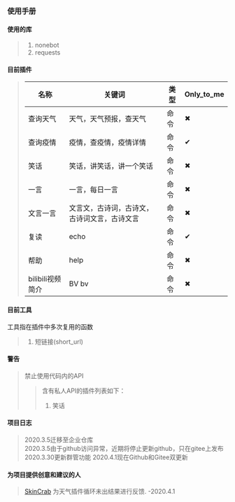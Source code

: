 ### 使用手册
#### 使用的库
>1. nonebot
>2. requests
#### 目前插件
> 名称 | 关键词 | 类型 | Only_to_me 
> -|-|-|-
>查询天气 | 天气，天气预报，查天气 | 命令 | ✖  
>查询疫情 | 疫情，查疫情，疫情详情 | 命令 | ✔    
>笑话 | 笑话，讲笑话，讲一个笑话 | 命令 | ✖
>一言 | 一言，每日一言 | 命令 | ✖  
>文言一言 | 文言文，古诗词，古诗文，古诗词文言，古诗文言 | 命令 | ✖  
>复读 | echo | 命令 | ✔  
>帮助 | help | 命令 | ✖  
>bilibili视频简介 | BV bv | 命令 | ✖
#### 目前工具
工具指在插件中多次复用的函数
>1. 短链接(short_url)
#### 警告
>禁止使用代码内的API
>>含有私人API的插件列表如下：
>>1. 笑话
#### 项目日志
> 2020.3.5迁移至企业仓库  
> 2020.3.5由于github访问异常，近期将停止更新github，只在gitee上发布  
>2020.3.30更新群管功能
>2020.4.1现在Github和Gitee双更新
#### 为项目提供创意和建议的人
> [SkinCrab](https://github.com/SkinCrab)
>为天气插件循环未出结果进行反馈. -2020.4.1